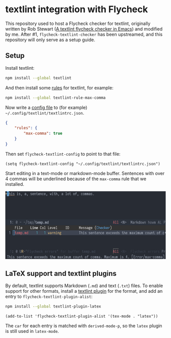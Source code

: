 # textlint integration with Flycheck

This repository used to host a Flycheck checker for textlint, originally written by Rob Stewart ([A textlint flycheck checker in Emacs](https://www.macs.hw.ac.uk/~rs46/posts/2018-12-29-textlint-flycheck.html)) and modified by me. After #1, `flycheck-textlint-checker` has been upstreamed, and this repository will only serve as a setup guide.

## Setup

Install textlint:

```sh
npm install --global textlint
```

And then install some [rules](https://github.com/textlint/textlint/wiki/Collection-of-textlint-rule) for textlint, for example:

```sh
npm install --global textlint-rule-max-comma
```

Now write a [config file](https://textlint.github.io/docs/configuring.html) to (for example) `~/.config/textlint/textlintrc.json`.

```json
{
    "rules": {
        "max-comma": true
    }
}
```

Then set `flycheck-textlint-config` to point to that file:

```elisp
(setq flycheck-textlint-config "~/.config/textlint/textlintrc.json")
```

Start editing in a text-mode or markdown-mode buffer. Sentences with over 4 commas will be underlined because of the `max-comma` rule that we installed.

![max-comma](https://github.com/kisaragi-hiu/flycheck-textlint/blob/master/max-comma.png)

## LaTeX support and textlint plugins

By default, textlint supports Markdown (`.md`) and text (`.txt`) files. To enable support for other formats, install a [textlint plugin](https://github.com/textlint/textlint/blob/master/docs/plugin.md) for the format, and add an entry to `flycheck-textlint-plugin-alist`:

```sh
npm install --global textlint-plugin-latex
```

```elisp
(add-to-list 'flycheck-textlint-plugin-alist '(tex-mode . "latex"))
```

The `car` for each entry is matched with `derived-mode-p`, so the `latex` plugin is still used in `latex-mode`.
